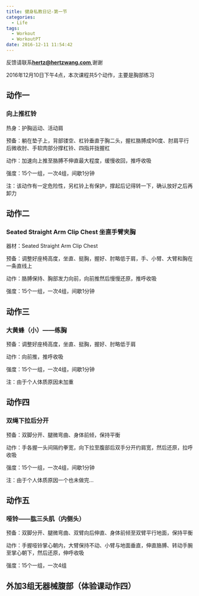 ```yaml
---
title: 健身私教日记-第一节
categories:
  - Life
tags:
  - Workout
  - WorkoutPT
date: 2016-12-11 11:54:42
---
```


反馈请联系[**hertz@hertzwang.com**](mailto:hertz@hertzwang.com),谢谢

2016年12月10日下午4点，本次课程共5个动作，主要是胸部练习

## 动作一

### 向上推杠铃

热身：护胸运动、活动肩

预备：躺在垫子上，背部镂空、杠铃垂直于胸二头，握杠胳膊成90度、肘肩平行后微收肘、手软肉部分撑杠铃、四指并拢握杠

动作：加速向上推至胳膊不伸直最大程度，缓慢收回，推呼收吸

强度：15个一组，一次4组，间歇1分钟

注：该动作有一定危险性，另杠铃上有保护，撑起后记得转一下，确认放好之后再卸力

<!-- more -->

## 动作二

### Seated Straight Arm Clip Chest 坐直手臂夹胸

器材：Seated Straight Arm Clip Chest

预备：调整好座椅高度，坐直、挺胸，握好、肘略低于肩，手、小臂、大臂和胸在一条直线上

动作：胳膊保持、胸部发力向前，向前推然后慢慢还原，推呼收吸

强度：15个一组，一次4组，间歇1分钟

## 动作三

### 大黄蜂（小）——练胸

预备：调整好座椅高度，坐直、挺胸，握好、肘略低于肩

动作：向前推，推呼收吸

强度：15个一组，一次4组，间歇1分钟

注：由于个人体质原因未加重

## 动作四

### 双绳下拉后分开

预备：双脚分开、腿微弯曲、身体前倾，保持平衡

动作：手各握一头间隔约拳宽，向下拉至腹部后双手分开约肩宽，然后还原，拉呼收吸

强度：15个一组，一次4组，间歇1分钟

注：由于个人体质原因一个也未做完...

## 动作五

### 哑铃——肱三头肌（内侧头）

预备：双脚分开、腿微弯曲、双臂向后伸直、身体前倾至双臂平行地面，保持平衡

动作：手握哑铃掌心朝内，大臂保持不动、小臂与地面垂直，伸直胳膊、转动手腕至掌心朝下，然后还原，伸呼收吸

强度：15个一组，一次4组

## 外加3组无器械腹部（体验课动作四）